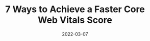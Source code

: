 ---
date: 2022-03-07
draft: true
publisher: hackernoon
tags:
  - performance
  - web-vitals
target_url: https://hackernoon.com/7-ways-to-achieve-a-faster-core-web-vitals-score
title: 7 Ways to Achieve a Faster Core Web Vitals Score
---